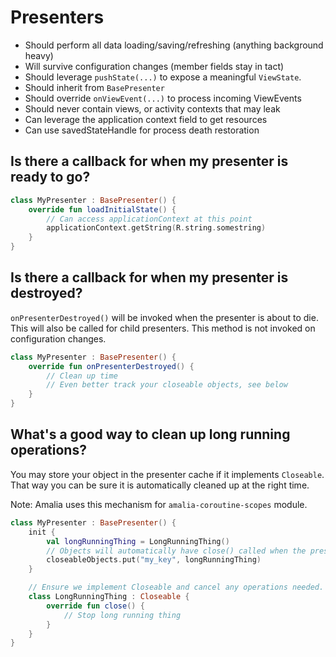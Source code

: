 # Presenters

- Should perform all data loading/saving/refreshing (anything background heavy)
- Will survive configuration changes (member fields stay in tact)
- Should leverage  `pushState(...)`  to expose a meaningful  `ViewState`.
- Should inherit from  `BasePresenter`
- Should override  `onViewEvent(...)`  to process incoming ViewEvents
- Should never contain views, or activity contexts that may leak
- Can leverage the application context field to get resources
- Can use savedStateHandle for process death restoration

## Is there a callback for when my presenter is ready to go?
```kotlin
class MyPresenter : BasePresenter() {
    override fun loadInitialState() {
        // Can access applicationContext at this point
        applicationContext.getString(R.string.somestring)
    }
}
```

## Is there a callback for when my presenter is destroyed?
`onPresenterDestroyed()` will be invoked when the presenter is about to die. This will also be called for child presenters.
This method is not invoked on configuration changes.

```kotlin
class MyPresenter : BasePresenter() {
    override fun onPresenterDestroyed() {
        // Clean up time
        // Even better track your closeable objects, see below
    }
}
```

## What's a good way to clean up long running operations?
You may store your object in the presenter cache if it implements `Closeable`.
That way you can be sure it is automatically cleaned up at the right time.

Note: Amalia uses this mechanism for `amalia-coroutine-scopes` module.


```kotlin
class MyPresenter : BasePresenter() {
    init {
        val longRunningThing = LongRunningThing()
        // Objects will automatically have close() called when the presenter is destroyed.
        closeableObjects.put("my_key", longRunningThing)
    }

    // Ensure we implement Closeable and cancel any operations needed.
    class LongRunningThing : Closeable {
        override fun close() {
            // Stop long running thing
        }
    }
}
```